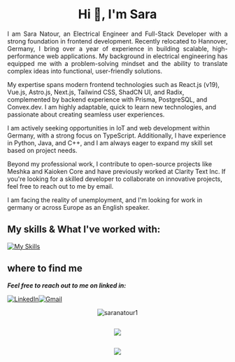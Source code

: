 <h1 align="center">Hi 👋, I'm Sara</h1>


<p align ='justify'>
I am Sara Natour, an Electrical Engineer and Full-Stack Developer with a strong foundation in frontend development. Recently relocated to Hannover, Germany, I bring over a year of experience in building scalable, high-performance web applications. My background in electrical engineering has equipped me with a problem-solving mindset and the ability to translate complex ideas into functional, user-friendly solutions.

My expertise spans modern frontend technologies such as React.js (v19), Vue.js, Astro.js, Next.js, Tailwind CSS, ShadCN UI, and Radix, complemented by backend experience with Prisma, PostgreSQL, and Convex.dev. I am highly adaptable, quick to learn new technologies, and passionate about creating seamless user experiences.

I am actively seeking opportunities in IoT and web development within Germany, with a strong focus on TypeScript. Additionally, I have experience in Python, Java, and C++, and I am always eager to expand my skill set based on project needs.

Beyond my professional work, I contribute to open-source projects like Meshka and Kaioken Core and have previously worked at Clarity Text Inc. If you're looking for a skilled developer to collaborate on innovative projects, feel free to reach out to me by email.

I am facing the reality of unemployment, and I'm looking for work in germany or across Europe as an English speaker.
</p>

## My skills & What I've worked with: 
[![My Skills](https://skillicons.dev/icons?i=javascript,typescript,react,vue,svelte,prisma,sqlite,postgres,tailwind,astro,nextjs,notion,nodejs,pnpm,figma,vite,git,html,css&theme=light)](https://skillicons.dev)
## where to find me
***Feel free to reach out to me on linked in:*** <br>
<div style="display:flex;">
    <a href="https://www.linkedin.com/in/saranatour/" target="_blank">
        <img src="https://img.shields.io/badge/LinkedIn-0077B5?style=for-the-badge&logo=linkedin&logoColor=white" alt="LinkedIn" />
    </a>
    
   <a href="mailto:reach@saranatour.dev" target="_blank">
       <img src="https://img.shields.io/badge/Gmail-D14836?style=for-the-badge&logo=gmail&logoColor=white" alt="Gmail" />
   </a>
</div>


<div style="display: flex; flex-direction: column; align-items: center;">
  <p align="center">
    <img src="https://komarev.com/ghpvc/?username=saralocalgit&label=Profile%20views&color=0e75b6&style=flat" alt="saranatour1" />
  </p>

  <p align="center">
    <img src="https://github-readme-stats.vercel.app/api/top-langs/?username=saranatour1&layout=compact&theme=dark" />
  </p>

  <p align="center">
    <img src="https://github-readme-streak-stats.herokuapp.com/?user=saranatour1&theme=dark" />
  </p>
</div>
